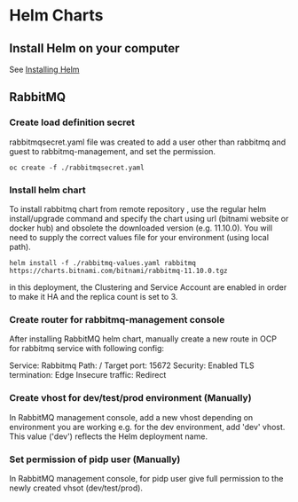 # Helm Charts

## Install Helm on your computer

See [Installing Helm](https://helm.sh/docs/intro/install/)


## RabbitMQ

### Create load definition secret

rabbitmqsecret.yaml file was created to add a user other than rabbitmq and guest to rabbitmq-management, and set the permission.

`oc create -f ./rabbitmqsecret.yaml`


### Install helm chart


To install rabbitmq chart from remote repository , use the regular helm install/upgrade command and specify the chart using url (bitnami website or docker hub) and obsolete the downloaded version (e.g. 11.10.0). You will need to supply the correct values file for your environment (using local path).

`helm install -f ./rabbitmq-values.yaml rabbitmq https://charts.bitnami.com/bitnami/rabbitmq-11.10.0.tgz`

in this deployment, the Clustering and Service Account are enabled in order to make it HA and the replica count is set to 3.

### Create router for rabbitmq-management console

After installing RabbitMQ helm chart, manually create a new route in OCP for rabbitmq service with following config:

Service: Rabbitmq
Path: /
Target port: 15672
Security: Enabled
TLS termination: Edge
Insecure traffic: Redirect

### Create vhost for dev/test/prod environment (Manually)
In RabbitMQ management console, add a new vhost depending on environment you are working
e.g. for the dev environment, add 'dev' vhost.  This value ('dev') reflects the Helm deployment name.

### Set permission of pidp user (Manually)
In RabbitMQ management console, for pidp user give full permission to the newly created vhsot (dev/test/prod).
